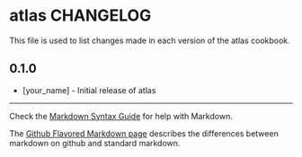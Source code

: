 atlas CHANGELOG
===============

This file is used to list changes made in each version of the atlas cookbook.

0.1.0
-----
- [your_name] - Initial release of atlas

- - -
Check the [Markdown Syntax Guide](http://daringfireball.net/projects/markdown/syntax) for help with Markdown.

The [Github Flavored Markdown page](http://github.github.com/github-flavored-markdown/) describes the differences between markdown on github and standard markdown.
